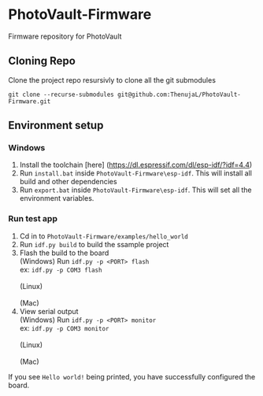 # PhotoVault-Firmware
Firmware repository for PhotoVault

## Cloning Repo
Clone the project repo resursivly to clone all the git submodules
```
git clone --recurse-submodules git@github.com:ThenujaL/PhotoVault-Firmware.git
```
## Environment setup

### Windows

1. Install the toolchain [here] (https://dl.espressif.com/dl/esp-idf/?idf=4.4)
2. Run `install.bat` inside `PhotoVault-Firmware\esp-idf`. This will install all build and other dependencies
3. Run `export.bat` inside `PhotoVault-Firmware\esp-idf`. This will set all the environment variables.


### Run test app
1. Cd in to `PhotoVault-Firmware/examples/hello_world`
2. Run `idf.py build` to build the ssample project
3. Flash the build to the board <br>
    (Windows) Run `idf.py -p <PORT> flash` <br>
    ex: `idf.py -p COM3 flash`
    <br>
    <br>
    (Linux)
    <br>
    <br>
    (Mac)
4. View serial output <br>
    (Windows) Run `idf.py -p <PORT> monitor` <br>
    ex: `idf.py -p COM3 monitor`
    <br>
    <br>
    (Linux)
    <br>
    <br>
    (Mac)

If you see `Hello world!` being printed, you have successfully configured the board.


